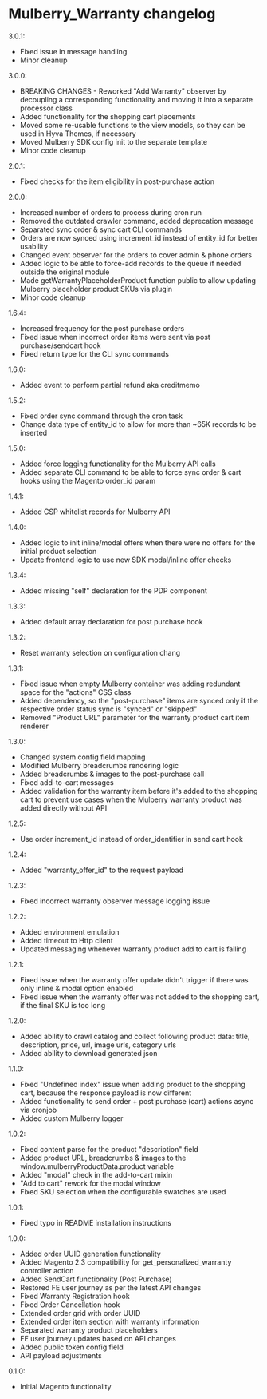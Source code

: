 Mulberry_Warranty changelog
========================

3.0.1:
- Fixed issue in message handling
- Minor cleanup

3.0.0:
- BREAKING CHANGES - Reworked "Add Warranty" observer by decoupling a corresponding functionality and moving it into a separate processor class
- Added functionality for the shopping cart placements
- Moved some re-usable functions to the view models, so they can be used in Hyva Themes, if necessary
- Moved Mulberry SDK config init to the separate template
- Minor code cleanup

2.0.1:
- Fixed checks for the item eligibility in post-purchase action

2.0.0:
- Increased number of orders to process during cron run
-  Removed the outdated crawler command, added deprecation message
- Separated   sync order & sync cart CLI commands
- Orders are now synced using increment_id instead of entity_id  for better usability
- Changed event observer for the orders to cover admin & phone orders
- Added logic to be able  to force-add  records to the queue if needed outside the original module
- Made  getWarrantyPlaceholderProduct function public to allow updating  Mulberry placeholder product SKUs  via plugin
- Minor code cleanup

1.6.4:
- Increased frequency for the post purchase orders
- Fixed issue when incorrect order items were sent via post purchase/sendcart hook
- Fixed return type for the CLI sync commands

1.6.0:
- Added event to perform partial refund aka creditmemo

1.5.2:
- Fixed order sync command through the cron task
- Change data type of entity_id to allow for more than ~65K records to be inserted

1.5.0:
- Added force logging functionality for the Mulberry API calls
- Added separate CLI command to be able to force sync order & cart hooks using the Magento order_id param

1.4.1:
- Added CSP whitelist records for Mulberry API

1.4.0:
- Added logic to init inline/modal offers when there were no offers for the initial product selection
- Update frontend logic to use new SDK modal/inline offer checks

1.3.4:
- Added missing "self" declaration for the PDP component

1.3.3:
- Added default array declaration for post purchase hook

1.3.2:
- Reset warranty selection on configuration chang

1.3.1:
- Fixed issue when empty Mulberry container was adding redundant space for the "actions" CSS class
- Added dependency, so the "post-purchase" items are synced only if the respective order status sync is "synced" or "skipped"
- Removed "Product URL" parameter for the warranty product cart item renderer

1.3.0:
- Changed system config field mapping
- Modified Mulberry breadcrumbs rendering logic
- Added breadcrumbs & images to the post-purchase call
- Fixed add-to-cart messages
- Added validation for the warranty item before it's added to the shopping cart to prevent use cases when the Mulberry warranty product was added directly without API

1.2.5:
- Use order increment_id instead of order_identifier in send cart hook

1.2.4:
- Added "warranty_offer_id" to the request payload

1.2.3:
- Fixed incorrect warranty observer message logging issue

1.2.2:
- Added environment emulation
- Added timeout to Http client
- Updated messaging whenever warranty product add to cart is failing

1.2.1:
- Fixed issue when the warranty offer update didn't trigger if there was only inline & modal option enabled
- Fixed issue when the warranty offer was not added to the shopping cart, if the final SKU is too long

1.2.0:
- Added ability to crawl catalog and collect following product data: title, description, price, url, image urls, category urls
- Added ability to download generated json

1.1.0:
- Fixed "Undefined index" issue when adding product to the shopping cart, because the response payload is now different
- Added functionality to send order + post purchase (cart) actions async via cronjob
- Added custom Mulberry logger

1.0.2:
- Fixed content parse for the product "description" field
- Added product URL, breadcrumbs & images to the window.mulberryProductData.product variable
- Added "modal" check in the add-to-cart mixin
- "Add to cart" rework for the modal window
- Fixed SKU selection when the configurable swatches are used

1.0.1:
- Fixed typo in README installation instructions

1.0.0:
- Added order UUID generation functionality
- Added Magento 2.3 compatibility for get_personalized_warranty controller action
- Added SendCart functionality (Post Purchase)
- Restored FE user journey as per the latest API changes
- Fixed Warranty Registration hook
- Fixed Order Cancellation hook
- Extended order grid with order UUID
- Extended order item section with warranty information
- Separated warranty product placeholders
- FE user journey updates based on API changes
- Added public token config field
- API payload adjustments

0.1.0:
- Initial Magento functionality
